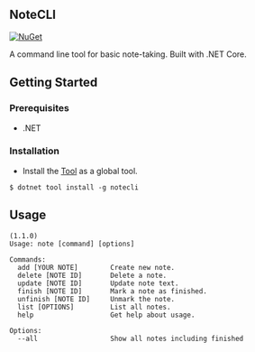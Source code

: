 ## NoteCLI
[![NuGet][nuget-badge]][nuget]

A command line tool for basic note-taking. Built with .NET Core.

## Getting Started

### Prerequisites

* .NET

### Installation
* Install the [Tool][nuget] as a global tool.
```
$ dotnet tool install -g notecli
```

## Usage
```
(1.1.0)
Usage: note [command] [options]

Commands:
  add [YOUR NOTE]        Create new note.
  delete [NOTE ID]       Delete a note.
  update [NOTE ID]       Update note text.
  finish [NOTE ID]       Mark a note as finished.
  unfinish [NOTE ID]     Unmark the note.
  list [OPTIONS]         List all notes.
  help                   Get help about usage.

Options:
  --all                  Show all notes including finished
```


[nuget]: https://www.nuget.org/packages/notecli/
[nuget-badge]: https://img.shields.io/nuget/v/notecli
